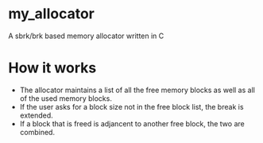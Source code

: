 # my_allocator

A sbrk/brk based memory allocator written in C

# How it works
- The allocator maintains a list of all the free memory blocks as well as all of the used memory blocks.
- If the user asks for a block size not in the free block list, the break is extended.
- If a block that is freed is adjancent to another free block, the two are combined.
